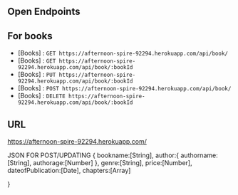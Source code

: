 ## Open Endpoints

## For books

- [Books] : `GET https://afternoon-spire-92294.herokuapp.com/api/book/`
- [Books] : `GET https://afternoon-spire-92294.herokuapp.com/api/book/:bookId`
- [Books] : `PUT https://afternoon-spire-92294.herokuapp.com/api/book/:bookId`
- [Books] : `POST https://afternoon-spire-92294.herokuapp.com/api/book/`
- [Books] : `DELETE https://afternoon-spire-92294.herokuapp.com/api/book/:bookId`

## URL

https://afternoon-spire-92294.herokuapp.com/

JSON FOR POST/UPDATING
{
bookname:[String],
author:{
authorname:[String],
authorage:[Number]
},
genre:[String],
price:[Number],
dateofPublication:[Date],
chapters:[Array]

}
